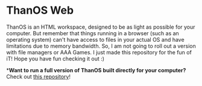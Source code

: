# ThanOS Web
ThanOS is an HTML workspace, designed to be as light as possible for your computer. But remember that things running in a browser (such as an operating system) can't have access to files in your actual OS and have limitations due to memory bandwidth. So, I am not going to roll out a version with file managers or AAA Games. I just made this repository for the fun of iT! Hope you have fun checking it out :)

***Want to run a full version of ThanOS built directly for your computer?** Check out [this repository](https://github.com/ThanosTsoukalas/ThanOS)!
